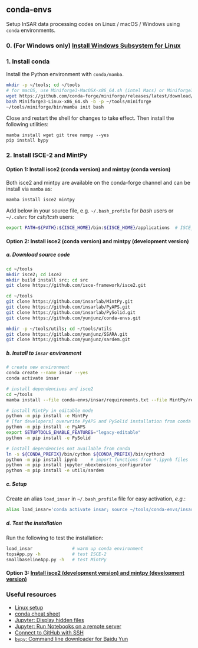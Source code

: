 ## conda-envs

Setup InSAR data processing codes on Linux / macOS / Windows using `conda` environments.

### 0. (For Windows only) [Install Windows Subsystem for Linux](./docs/wsl.md)

### 1. Install conda

Install the Python environment with `conda/mamba`.

```bash
mkdir -p ~/tools; cd ~/tools
# for macOS, use Miniforge3-MacOSX-x86_64.sh (intel Macs) or Miniforge3-MacOSX-arm64.sh (Apple Silicon Macs), and optionally use `curl -L -O https://...` syntax to download
wget https://github.com/conda-forge/miniforge/releases/latest/download/Miniforge3-Linux-x86_64.sh
bash Miniforge3-Linux-x86_64.sh -b -p ~/tools/miniforge
~/tools/miniforge/bin/mamba init bash
```

Close and restart the shell for changes to take effect. Then install the following utilities:

```
mamba install wget git tree numpy --yes
pip install bypy
```

### 2. Install ISCE-2 and MintPy

#### Option 1: Install isce2 (conda version) and mintpy (conda version)

Both isce2 and mintpy are available on the conda-forge channel and can be install via `mamba` as:

```bash
mamba install isce2 mintpy
```

Add below in your source file, e.g. `~/.bash_profile` for _bash_ users or `~/.cshrc` for _csh/tcsh_ users:

```bash
export PATH=${PATH}:${ISCE_HOME}/bin:${ISCE_HOME}/applications  # ISCE_HOME/STACK are set by conda
```

#### Option 2: Install isce2 (conda version) and mintpy (development version)

##### a. Download source code

```bash
cd ~/tools
mkdir isce2; cd isce2
mkdir build install src; cd src
git clone https://github.com/isce-framework/isce2.git

cd ~/tools
git clone https://github.com/insarlab/MintPy.git
git clone https://github.com/insarlab/PyAPS.git
git clone https://github.com/insarlab/PySolid.git
git clone https://github.com/yunjunz/conda-envs.git

mkdir -p ~/tools/utils; cd ~/tools/utils
git clone https://gitlab.com/yunjunz/SSARA.git
git clone https://github.com/yunjunz/sardem.git
```

##### b. Install to `insar` environment

```bash
# create new environment
conda create --name insar --yes
conda activate insar

# install dependenciues and isce2
cd ~/tools
mamba install --file conda-envs/insar/requirements.txt --file MintPy/requirements.txt isce2">=2.6.3" --yes

# install MintPy in editable mode
python -m pip install -e MintPy
# [for developers] overwrite PyAPS and PySolid installation from conda to the editable mode
python -m pip install -e PyAPS
export SETUPTOOLS_ENABLE_FEATURES="legacy-editable"
python -m pip install -e PySolid

# install dependencies not available from conda
ln -s ${CONDA_PREFIX}/bin/cython ${CONDA_PREFIX}/bin/cython3
python -m pip install ipynb     # import functions from *.ipynb files
python -m pip install jupyter_nbextensions_configurator
python -m pip install -e utils/sardem
```

##### c. Setup

Create an alias `load_insar` in `~/.bash_profile` file for easy activation, _e.g._:

```bash
alias load_insar='conda activate insar; source ~/tools/conda-envs/insar/config.rc'
```

##### d. Test the installation

Run the following to test the installation:

```bash
load_insar               # warm up conda environment
topsApp.py -h            # test ISCE-2
smallbaselineApp.py -h   # test MintPy
```

#### Option 3: [Install isce2 (development version) and mintpy (development version)](./isce2/README.md)

### Useful resources

+ [Linux setup](https://github.com/yunjunz/conda-envs/blob/main/docs/terminal.md)
+ [conda cheat sheet](https://docs.conda.io/projects/conda/en/4.6.0/_downloads/52a95608c49671267e40c689e0bc00ca/conda-cheatsheet.pdf)
+ [Jupyter: Display hidden files](https://jupyterlab.readthedocs.io/en/stable/user/files.html#displaying-hidden-files)
+ [Jupyter: Run Notebooks on a remote server](docs/jupyter.md)
+ [Connect to GitHub with SSH](https://docs.github.com/en/authentication/connecting-to-github-with-ssh)
+ [`bypy`: Command line downloader for Baidu Yun](https://blog.csdn.net/PolarisRisingWar/article/details/121887801)
